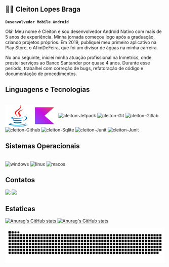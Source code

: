 ## 👨‍💻 Cleiton Lopes Braga  

**`Desenvolvedor Mobile Android`**

Olá! Meu nome é Cleiton e sou desenvolvedor Android Nativo com mais de 5 anos de experiência. Minha jornada começou logo após a graduação, criando projetos próprios. Em 2019, publiquei meu primeiro aplicativo na Play Store, o AfimDeFeira, que foi um divisor de águas na minha carreira.

No ano seguinte, iniciei minha atuação profissional na Inmetrics, onde prestei serviços ao Banco Santander por quase 4 anos. Durante esse período, trabalhei com correção de bugs, refatoração de código e documentação de procedimentos.


## Linguagens e Tecnologias
  
 <div style="display: inline_block"><br>
  <img align="center" alt="cleiton-java" height="70" width="80" src="https://github.com/devicons/devicon/blob/master/icons/java/java-original.svg">
  <img align="center" alt="cleiton-Kotlin" height="70" width="80" src="https://github.com/devicons/devicon/blob/master/icons/kotlin/kotlin-original.svg"> 
  <img align="center" alt="cleiton-Jetpack" height="70" width="80" src="https://cdn.jsdelivr.net/gh/devicons/devicon@latest/icons/jetpackcompose/jetpackcompose-original.svg" />
  <img align="center" alt="cleiton-Git" height="70" width="80" src="https://cdn.jsdelivr.net/gh/devicons/devicon@latest/icons/git/git-original.svg" />
  <img align="center" alt="cleiton-Gitlab" height="70" width="80" src="https://cdn.jsdelivr.net/gh/devicons/devicon@latest/icons/gitlab/gitlab-original-wordmark.svg" /> 
  <img align="center" alt="cleiton-Github" height="70" width="80"  src="https://cdn.jsdelivr.net/gh/devicons/devicon@latest/icons/github/github-original-wordmark.svg" />
  <img align="center" alt="cleiton-Sqlite" height="70" width="80" src="https://cdn.jsdelivr.net/gh/devicons/devicon@latest/icons/sqlite/sqlite-original-wordmark.svg" />
  <img align="center" alt="cleiton-Junit" height="70" width="80" src="https://cdn.jsdelivr.net/gh/devicons/devicon@latest/icons/junit/junit-plain-wordmark.svg" />
  <img align="center" alt="cleiton-Junit" height="70" width="80"  src="https://cdn.jsdelivr.net/gh/devicons/devicon@latest/icons/firebase/firebase-plain-wordmark.svg" />
          
          
</div>


  ## Sistemas Operacionais
 
 
 <div style="display: inline_block"><br>
  <img align="center" alt="windows" src="https://img.shields.io/badge/Windows-0078D6?style=for-the-badge&logo=windows&logoColor=white">
  <img align="center" alt="linux"   src="https://img.shields.io/badge/Linux-FCC624?style=for-the-badge&logo=linux&logoColor=black">
  <img align="center" alt="macos"   src="https://img.shields.io/badge/mac%20os-000000?style=for-the-badge&logo=apple&logoColor=white">
</div>
 
  ## Contatos
  
<div> 
 <a href = "mailto:clopesbraga@gmail.com"><img src="https://img.shields.io/badge/-Gmail-%23333?style=for-the-badge&logo=gmail&logoColor=white" target="_blank"></a>
 <a href="https://www.linkedin.com/in/cleiton-lopes-braga-67929265" target="_blank"><img src="https://img.shields.io/badge/-LinkedIn-%230077B5?style=for-the-badge&logo=linkedin&logoColor=white" target="_blank"></a> 
</div>


 ## Estaticas

 <a href = "https://beacons.ai/clopesbraga">
   
  ![Anurag's GitHub stats](https://github-readme-stats.vercel.app/api/?username=clopesbraga&show_icons=true&theme=chartreuse-dark)
  ![Anurag's GitHub stats](https://github-readme-stats.vercel.app/api/top-langs?username=clopesbraga&show_icons=true&theme=chartreuse-dark)
</div>

![Snake animation](https://github.com/clopesbraga/clopesbraga/blob/output/github-contribution-grid-snake.svg)




  

 
